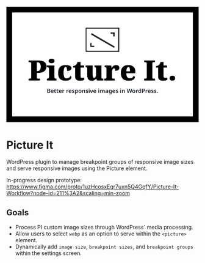 ![Picture It Logo](picture-it-logo.png)

# Picture It

WordPress plugin to manage breakpoint groups of responsive image sizes and serve responsive images using the Picture element.

In-progress design prototype: https://www.figma.com/proto/1uzHcosxEgr7uxn5Q4GqfY/Picture-It-Workflow?node-id=211%3A2&scaling=min-zoom


## Goals
- Process PI custom image sizes through WordPress` media processing.
- Allow users to select `webp` as an option to serve within the `<picture>` element.
- Dynamically add `image size`, `breakpoint sizes`, and `breakpoint groups` within the settings screen. 
